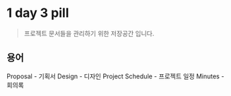 # 1 day 3 pill

> 프로젝트 문서들을 관리하기 위한 저장공간 입니다.

## 용어

Proposal - 기획서
Design - 디자인
Project Schedule - 프로젝트 일정
Minutes - 회의록
